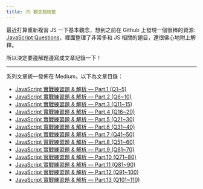 ```yaml
---
title: JS 觀念題統整
---
```


最近打算重新複習 JS 一下基本觀念，想到之前在 Github 上發現一個很棒的資源: [JavaScript Questions](https://github.com/lydiahallie/javascript-questions)，裡面整理了非常多和 JS 相關的題目，還很佛心地附上解釋。

所以決定要邊解題邊寫成文章記錄一下！

---

系列文章統一發佈在 Medium，以下為文章目錄：

- [JavaScript 實戰練習題 & 解析 — Part.1 (Q1~5)](https://medium.com/@annie.chien105/javascript-實戰練習題-解析-part-1-8a046be7cffa)
- [JavaScript 實戰練習題 & 解析 — Part.2 (Q6~10)](https://medium.com/@annie.chien105/javascript-實戰練習題-解析-part-2-99a3e49ea35a)
- [JavaScript 實戰練習題 & 解析 — Part.3 (Q11~15)](https://medium.com/@annie.chien105/javascript-實戰練習題-解析-part-3-8e0c14e59538)
- [JavaScript 實戰練習題 & 解析 — Part.4 (Q16~20)](https://medium.com/@annie.chien105/javascript-實戰練習題-解析-part-4-83d7c6b8c42a)
- [JavaScript 實戰練習題 & 解析 — Part.5 (Q21~30)](https://medium.com/@annie.chien105/javascript-實戰練習題-解析-part-5-96463e9015b3)
- [JavaScript 實戰練習題 & 解析 — Part.6 (Q31~40)](https://medium.com/@annie.chien105/javascript-實戰練習題-解析-part-6-5526b87353ec)
- [JavaScript 實戰練習題 & 解析 — Part.7 (Q41~50)](https://medium.com/@annie.chien105/javascript-實戰練習題-解析-part-7-25d79a9ec034)
- [JavaScript 實戰練習題 & 解析 — Part.8 (Q51~60)](https://medium.com/@annie.chien105/javascript-實戰練習題-解析-part-8-856f64380e76)
- [JavaScript 實戰練習題 & 解析 — Part.9 (Q61~70)](https://medium.com/@annie.chien105/javascript-實戰練習題-解析-part-9-b460d47ffefd)
- [JavaScript 實戰練習題 & 解析 — Part.10 (Q71~80)](https://medium.com/@annie.chien105/javascript-實戰練習題-解析-part-10-190b4bb767b1)
- [JavaScript 實戰練習題 & 解析 — Part.11 (Q81~90)](https://medium.com/@annie.chien105/javascript-實戰練習題-解析-part-11-2ef6e0019900)
- [JavaScript 實戰練習題 & 解析 — Part.12 (Q91~100)](https://medium.com/@annie.chien105/javascript-實戰練習題-解析-part-12-fa1cf0d3cbd0)
- [JavaScript 實戰練習題 & 解析 — Part.13 (Q101~110)](https://medium.com/@annie.chien105/javascript-實戰練習題-解析-part-13-cc705b21f81a)
